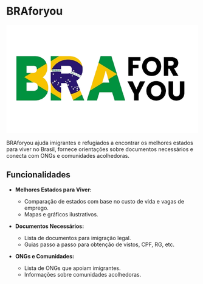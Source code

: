 # BRAforyou

![BRAforyou Logo](img/logo.png)

BRAforyou ajuda imigrantes e refugiados a encontrar os melhores estados para viver no Brasil, fornece orientações sobre documentos necessários e conecta com ONGs e comunidades acolhedoras.

## Funcionalidades

- **Melhores Estados para Viver:**
  - Comparação de estados com base no custo de vida e vagas de emprego.
  - Mapas e gráficos ilustrativos.

- **Documentos Necessários:**
  - Lista de documentos para imigração legal.
  - Guias passo a passo para obtenção de vistos, CPF, RG, etc.

- **ONGs e Comunidades:**
  - Lista de ONGs que apoiam imigrantes.
  - Informações sobre comunidades acolhedoras.

